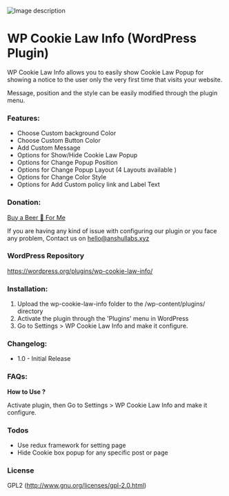 ![Image description](https://ps.w.org/wp-cookie-law-info/assets/banner-772x250.png)
# WP Cookie Law Info (WordPress Plugin)
WP Cookie Law Info allows you to easily show Cookie Law Popup for showing a notice to the user only the very first time that visits your website. 

Message, position and the style can be easily modified through the plugin menu.

### Features:
- Choose Custom background Color
- Choose Custom Button Color
- Add Custom Message
- Options for Show/Hide Cookie Law Popup
- Options for Change Popup Position
- Options for Change Popup Layout (4 Layouts available )
- Options for Change Color Style
- Options for Add Custom policy link and Label Text

### Donation:
<a href="http://www.paypal.me/anshulgangrade" rel="nofollow">Buy a Beer :beer: For Me</a>

If you are having any kind of issue with configuring our plugin or you face any problem, Contact us on hello@anshullabs.xyz

### WordPress Repository
https://wordpress.org/plugins/wp-cookie-law-info/

### Installation:
  1. Upload the wp-cookie-law-info folder to the /wp-content/plugins/ directory
  2. Activate the plugin through the 'Plugins' menu in WordPress
  3. Go to Settings > WP Cookie Law Info and make it configure.

### Changelog: 
* 1.0 - Initial Release

### FAQs:
**How to Use ?** 

Activate plugin, then Go to Settings > WP Cookie Law Info and make it configure.

### Todos
 - Use redux framework for setting page
 - Hide Cookie box popup for any specific post or page

### License
GPL2 (http://www.gnu.org/licenses/gpl-2.0.html)
